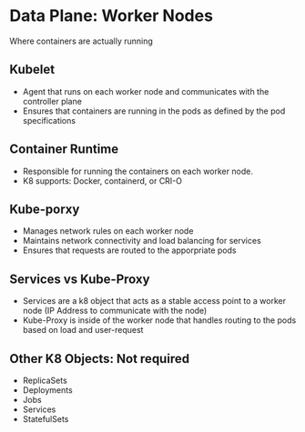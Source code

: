 # Data Plane: Worker Nodes
Where containers are actually running

## Kubelet
- Agent that runs on each worker node and communicates with the controller plane
- Ensures that containers are running in the pods as defined by the pod specifications

## Container Runtime
- Responsible for running the containers on each worker node.
- K8 supports: Docker, containerd, or CRI-O

## Kube-porxy
- Manages network rules on each worker node
- Maintains network connectivity and load balancing for services
- Ensures that requests are routed to the apporpriate pods

## Services vs Kube-Proxy
- Services are a k8 object that acts as a stable access point to a worker node (IP Address to communicate with the node)
- Kube-Proxy is inside of the worker node that handles routing to the pods based on load and user-request

## Other K8 Objects: Not required
- ReplicaSets
- Deployments
- Jobs
- Services
- StatefulSets 